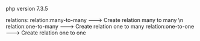 php version 7.3.5

relations:
  relation:many-to-many ---> Create relation many to many \n
  relation:one-to-many ---> Create relation one to many
  relation:one-to-one ---> Create relation one to one
